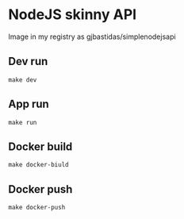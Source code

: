 # NodeJS skinny API
Image in my registry as gjbastidas/simplenodejsapi

## Dev run
`make dev`

## App run
`make run`

## Docker build
`make docker-biuld`

## Docker push
`make docker-push`